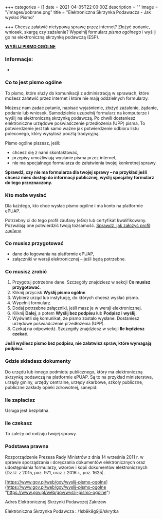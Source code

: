 +++
categories = []
date = 2021-04-05T22:00:00Z
description = ""
image = "/images/pobrane.png"
title = "Elektroniczna Skrzynka Podawacza - Jak wysłać Pismo"

+++
Chcesz załatwić nietypową sprawę przez internet? Złożyć podanie, wniosek, skargę czy zażalenie? Wypełnij formularz _pisma ogólnego_ i wyślij go na elektroniczną skrzynkę podawczą (ESP).

[**WYŚLIJ PISMO OGÓLNE**](https://moj.gov.pl/pismo-ogolne/usluga-online/pages/xf/create.do?xFormsAppName=PismoOgolneDoPodmiotuPublicznego&xFormsFormName=Wniosek&xFormsOrigin=EXTERNAL)

### Informacje:

* 

  ### **Co to jest pismo ogólne**

  To pismo, które służy do komunikacji z administracją w sprawach, które możesz załatwić przez internet i które nie mają oddzielnych formularzy.

  Możesz nam zadać pytanie, napisać wyjaśnienie, złożyć zażalenie, żądanie, podanie lub wniosek. Samodzielnie uzupełnij formularz na komputerze i wyślij na elektroniczną skrzynkę podawczą. Po chwili dostaniesz elektroniczne urzędowe poświadczenie przedłożenia (UPP) pisma. To potwierdzenie jest tak samo ważne jak potwierdzenie odbioru listu poleconego, który wysyłasz pocztą tradycyjną.

  Pismo ogólne piszesz, jeśli:
  * chcesz się z nami skontaktować,
  * przepisy umożliwiają wysłanie pisma przez internet,
  * nie ma specjalnego formularza do załatwienia twojej konkretnej sprawy.

  **Sprawdź, czy nie ma formularza dla twojej sprawy – na przykład jeśli chcesz mieć dostęp do informacji publicznej, wyślij specjalny formularz do tego przeznaczony.**

  ### **Kto może wysłać**

  Dla każdego, kto chce wysłać pismo ogólne i ma konto na platformie [ePUAP](http://www.gov.pl/gov/zalatwiaj-sprawy-urzedowe-przez-internet-na-epuap).

  Potrzebny ci do tego profil zaufany (eGo) lub certyfikat kwalifikowany. Pozwalają one potwierdzić twoją tożsamość. [Sprawdź, jak założyć profil zaufany](https://www.gov.pl/gov/zaloz-profil-zaufany).

  ### **Co musisz przygotować**
  * dane do logowania na platformie ePUAP,
  * załączniki w wersji elektronicznej – jeśli będą potrzebne.

  ### **Co musisz zrobić**
  1. Przygotuj potrzebne dane. Szczegóły znajdziesz w sekcji **Co musisz przygotować**.
  2. Kliknij przycisk **Wyślij pismo ogólne**.
  3. Wybierz urząd lub instytucję, do których chcesz wysłać pismo.
  4. Wypełnij formularz.
  5. Dodaj potrzebne załączniki, jeśli masz je w wersji elektronicznej.
  6. Kliknij **Dalej**, a potem **Wyślij bez podpisu** lub **Podpisz i wyślij**.
  7. Wyświetli się komunikat, że pismo zostało wysłane. Dostaniesz urzędowe poświadczenie przedłożenia (UPP).
  8. Czekaj na odpowiedź. Szczegóły znajdziesz w sekcji **Ile będziesz czekać**.

  **Jeśli wyślesz pismo bez podpisu, nie załatwisz spraw, które wymagają podpisu.**

  ### **Gdzie składasz dokumenty**

  Do urzędu lub innego podmiotu publicznego, który ma elektroniczną skrzynkę podawczą na platformie ePUAP. Są to na przykład ministerstwa, urzędy gminy, urzędy centralne, urzędy skarbowe, szkoły publiczne, publiczne zakłady opieki zdrowotnej, sanepid.

  ### **Ile zapłacisz**

  Usługa jest bezpłatna.

  ### **Ile czekasz**

  To zależy od rodzaju twojej sprawy.

  ### **Podstawa prawna**

  Rozporządzenie Prezesa Rady Ministrów z dnia 14 września 2011 r. w sprawie sporządzania i doręczania dokumentów elektronicznych oraz udostępniania formularzy, wzorów i kopii dokumentów elektronicznych (Dz.U. z 2015, poz. 971, oraz z 2016 r., poz. 1625).

[https://www.gov.pl/web/gov/wyslij-pismo-ogolne](https://www.gov.pl/web/gov/wyslij-pismo-ogolne "https://www.gov.pl/web/gov/wyslij-pismo-ogolne")

Adres Elektronicznej Skrzynki Podawczej Zakrzew

Elektroniczna Skrzynka Podawcza : /1sb9k8g9j6/skrytka